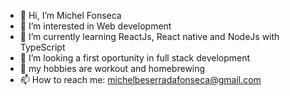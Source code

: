- 👋 Hi, I’m Michel Fonseca
- 👀 I’m interested in Web development
- 🌱 I’m currently learning ReactJs, React native and NodeJs with TypeScript
- 💞️ I’m looking a first oportunity in full stack development
- 🤟 my hobbies are workout and homebrewing
- 📫 How to reach me: michelbeserradafonseca@gmail.com

<!---
chelfonseca/chelfonseca is a ✨ special ✨ repository because its `README.md` (this file) appears on your GitHub profile.
You can click the Preview link to take a look at your changes.
--->
